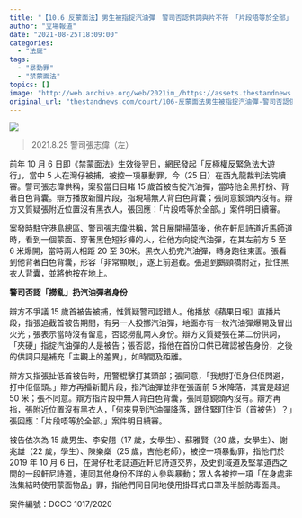 ```yaml
---
title: "【10.6 反蒙面法】男生被指掟汽油彈　警司否認供詞與片不符　「片段唔等於全部」"
author: "立場報道"
date: "2021-08-25T18:09:00"
categories:
  - "法庭"
tags:
  - "暴動罪"
  - "禁蒙面法"
topics: []
image: "http://web.archive.org/web/2021im_/https://assets.thestandnews.com/media/photos/233960775_4923856964296544_200255210745715998_n.jpg"
original_url: "thestandnews.com/court/106-反蒙面法男生被指掟汽油彈-警司否認供詞與片不符-片段唔等於全部"
---
```

![](http://web.archive.org/web/2021im_/https://assets.thestandnews.com/media/photos/233960775_4923856964296544_200255210745715998_n.jpg)
> 2021.8.25 警司張志偉（左）

前年 10 月 6 日即《禁蒙面法》生效後翌日，網民發起「反極權反緊急法大遊行」，當中 5 人在灣仔被捕，被控一項暴動罪，今（25 日）在西九龍裁判法院續審。警司張志偉供稱，案發當日目睹 15 歲首被告掟汽油彈，當時他全黑打扮、背著白色背囊。辯方播放新聞片段，指現場無人背白色背囊；張同意鏡頭內沒有。辯方又質疑張附近位置沒有黑衣人，張回應：「片段唔等於全部。」案件明日續審。

案發時駐守港島總區、警司張志偉供稱，當日展開掃蕩後，他在軒尼詩道近馬師道時，看到一個蒙面、穿著黑色短衫褲的人，往他方向掟汽油彈，在其左前方 5 至 6 米爆開，當時兩人相距 20 至 30米。黑衣人扔完汽油彈，轉身跑往東面。張看到他背著白色背囊，形容「非常顯眼」，遂上前追截。張追到鵝頸橋附近，扯住黑衣人背囊，並將他按在地上。

**警司否認「撈亂」扔汽油彈者身份**

辯方不爭議 15 歲首被告被捕，惟質疑警司認錯人。他播放《蘋果日報》直播片段，指張追截首被告期間，有另一人投擲汽油彈，地面亦有一枚汽油彈爆開及冒出火光；張表示當時沒有留意，否認撈亂兩人身份。辯方又質疑張在第二份供詞，「夾硬」指掟汽油彈的人是被告；張否認，指他在首份口供已確認被告身份，之後的供詞只是補充「主觀上的差異」，如時間及距離。

辯方又指張扯低首被告時，用警棍擊打其頭部；張同意，「我想打佢身但佢閃避，打中佢個頭。」辯方再播新聞片段，指汽油彈並非在張面前 5 米降落，其實是超過 50 米；張不同意。辯方指片段中無人背白色背囊，張同意鏡頭內沒有。辯方再指，張附近位置沒有黑衣人，「何來見到汽油彈降落，跟住緊盯住佢（首被告）？」張回應：「片段唔等於全部。」案件明日續審。

被告依次為 15 歲男生、李安翹（17 歲，女學生）、蘇雅賢（20 歲，女學生）、謝兆雄（22 歲，學生）、陳樂燊（25 歲，吉他老師），被控一項暴動罪，指他們於 2019 年 10 月 6 日，在灣仔杜老誌道近軒尼詩道交界，及史釗域道及堅拿道西之間的一段軒尼詩道，連同其他身份不詳的人參與暴動；眾人各被控一項「在身處非法集結時使用蒙面物品」罪，指他們同日同地使用掛耳式口罩及半臉防毒面具。

案件編號：DCCC 1017/2020